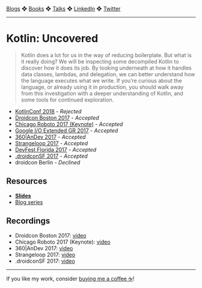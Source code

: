 [Blogs](../blogs.md) ❖ [Books](../books.md) ❖ [Talks](../talks.md) ❖ [LinkedIn](https://www.linkedin.com/in/victoriagonda/) ❖ [Twitter](https://twitter.com/TTGonda)

---

# Kotlin: Uncovered

> Kotlin does a lot for us in the way of reducing boilerplate. But what is it really doing? We will be inspecting some decompiled Kotlin to discover how it does its job. By looking underneath at how it handles data classes, lambdas, and delegation, we can better understand how the language executes what we write. If you’re curious about the language, or already using it in production, you should walk away from this investigation with a deeper understanding of Kotlin, and some tools for continued exploration.

- [KotlinConf 2018](https://kotlinconf.com/2018/) - _Rejected_
- [Droidcon Boston 2017](http://www.droidcon-boston.com/dcbos17/) - _Accepted_
- [Chicago Roboto 2017 (Keynote)](http://chicagoroboto.com/) - _Accepted_
- [Google I/O Extended GR 2017](http://www.ioextendedgr.com/) - _Accepted_
- [360|AnDev 2017](https://360andev.com/) - _Accepted_
- [Strangeloop 2017](https://www.thestrangeloop.com/) - _Accepted_
- [DevFest Florida 2017](https://devfestflorida.org/) - _Accepted_
- [.droidconSF 2017](https://sf.droidcon.com/) - _Accepted_
- droidcon Berlin - _Declined_

## Resources

-   **[Slides](https://speakerdeck.com/vgonda/kotlin-uncovered-november-2017)**
-   [Blog series](https://collectiveidea.com/blog/archives/2017/05/16/kotlin-uncovered-part-1)

## Recordings

-   Droidcon Boston 2017: [video](https://news.realm.io/news/kotlin-does-java-droidcon-boston-2017-gonda/)
-   Chicago Roboto 2017 (Keynote): [video](https://vimeo.com/217569130)
-   360|AnDev 2017: [video](https://academy.realm.io/posts/360-andev-2017-victoria-gonda-kotlin-uncovered/)
-   Strangeloop 2017: [video](https://youtu.be/_qQ6fchwKfM)
-   .droidconSF 2017: [video](https://youtu.be/8GhBDMKtEdM)

---

If you like my work, consider [buying me a coffee ☕](https://www.buymeacoffee.com/96JjLEW)!
